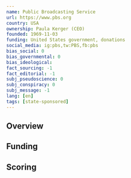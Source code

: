 ```yaml
---
name: Public Broadcasting Service
url: https://www.pbs.org
country: USA
ownership: Paula Kerger (CEO)
founded: 1969-11-03
funding: United States government, donations
social_media: ig:pbs,tw:PBS,fb:pbs
bias_social: 0
bias_governmental: 0
bias_ideological:
fact_sourcing: -1
fact_editorial: -1
subj_pseudoscience: 0
subj_conspiracy: 0
subj_message: -1
lang: [en]
tags: [state-sponsored]
---
```


## Overview

## Funding

## Scoring
